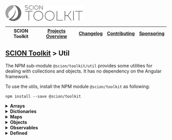<a href="/README.md"><img src="/resources/branding/scion-toolkit-banner.svg" height="50" alt="SCION Toolkit"></a>

| SCION Toolkit | [Projects Overview][menu-projects-overview] | [Changelog][menu-changelog] | [Contributing][menu-contributing] | [Sponsoring][menu-sponsoring] |  
| --- | --- | --- | --- | --- |

## [SCION Toolkit][menu-home] > Util

The NPM sub-module `@scion/toolkit/util` provides some utilities for dealing with collections and objects. It has no dependency on the Angular framework.

To use the utils, install the NPM module `@scion/toolkit` as following:
 
```
npm install --save @scion/toolkit
```

<details>
  <summary><strong>Arrays</strong></summary>
   
  The `Arrays` utility provides the following methods.
  
  - **coerce**\
    Creates an array from the given value, or returns the value if already an array. If given `null` or `undefined`, by default, returns an empty array.
  - **isEqual**\
    Compares items of given arrays for reference equality.
  - **remove**\
    Removes the specified element from an array, or the elements which satisfy the provided predicate function. The original array will be changed.
  - **distinct**\
    Removes duplicate items from the array. The original array will not be modified.
  - **intersect**\
    Intersects the given arrays, returning a new array containing all the elements contained in every array. Arrays which are `undefined` or `null` are ignored.

</details>

<details>
  <summary><strong>Dictionaries</strong></summary>
   
  The `Dictionaries` utility provides the following methods.
  
  - **coerce**\
    Creates a `Dictionary` from the given dictionary-like object. If given a `Dictionary`, it is returned. If given `null` or `undefined`, by default, returns an empty `Dictionary`.

</details>

<details>
  <summary><strong>Maps</strong></summary>
   
  The `Maps` utility provides the following methods.
  
  - **coerce**\
    Creates a `Map` from the given map-like object. If given a `Map`, it is returned. If `null` or `undefined` is given, by default, returns an empty `Map`.
  - **addSetValue**\
    Adds the given value into a `Set` in the multi value `Map<any, Set<any>>`.
  - **removeSetValue**\
    Removes the given value or values matching the given predicate from the multi `Map`.
  - **addListValue**\
    Adds the given value into an `Array` in the multi value `Map<any, any[]>`.
  - **removeListValue**\
    Removes the given value or values matching the given predicate from the multi `Map`.
  - **removeListValue**\
    Removes the given value or values matching the given predicate from the multi `Map`.

</details>

<details>
  <summary><strong>Objects</strong></summary>
   
  The `Objects` utility provides the following methods.
  
  - **isEqual**\
    Compares the two objects for shallow equality.

</details>

<details>
  <summary><strong>Observables</strong></summary>
   
  The `Observables` utility provides the following methods.
  
  - **coerce**\
    Creates an `Observable` from the given value, or returns the value if already an `Observable`. If given a `Promise`, it is converted into an Observable.

</details>

<details>
  <summary><strong>Defined</strong></summary>
   
  The `Defined` utility provides methods to work with `undefined` values. The value `null` is considered as a defined value.
  
  > TypeScript 3.7 introduces the [`nullish coalescing operator`](https://www.typescriptlang.org/docs/handbook/release-notes/typescript-3-7.html#nullish-coalescing) `(??)`, which is similar to the `Defined` function, but also applies for `null` values.
  
  - **orElse**\
    Returns the value, if present, otherwise returns the `orElseValue`, which can be a static value or provided by a supplier function.
  - **orElseThrow**\
    Returns the value, if present, otherwise throws an exception to be created by the provided supplier.

</details>

 
[menu-home]: /README.md
[menu-projects-overview]: /docs/site/projects-overview.md
[menu-changelog]: /docs/site/changelog/changelog.md
[menu-contributing]: /CONTRIBUTING.md
[menu-sponsoring]: /docs/site/sponsoring.md

